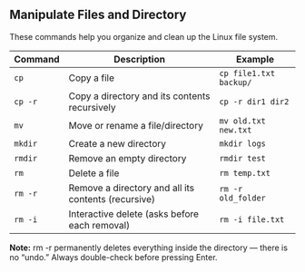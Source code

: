 ## Manipulate Files and Directory

These commands help you organize and clean up the Linux file system.

| Command | Description                                         | Example                |
| ------- | --------------------------------------------------- | ---------------------- |
| `cp`    | Copy a file                                         | `cp file1.txt backup/` |
| `cp -r` | Copy a directory and its contents recursively       | `cp -r dir1 dir2`      |
| `mv`    | Move or rename a file/directory                     | `mv old.txt new.txt`   |
| `mkdir` | Create a new directory                              | `mkdir logs`           |
| `rmdir` | Remove an empty directory                           | `rmdir test`           |
| `rm`    | Delete a file                                       | `rm temp.txt`          |
| `rm -r` | Remove a directory and all its contents (recursive) | `rm -r old_folder`     |
| `rm -i` | Interactive delete (asks before each removal)       | `rm -i file.txt`       |


**Note:**
rm -r permanently deletes everything inside the directory — there is no “undo.”
Always double-check before pressing Enter.